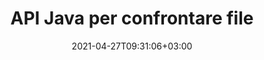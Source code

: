---
############################# Static ############################
layout: "product"
date: 2021-04-27T09:31:06+03:00
draft: false

product: "Comparison"
product_tag: "comparison"
platform: "Java"
platform_tag: "java"

############################# Head ############################
head_title: "API di confronto documenti Java | Confronta testo e stile di PDF Word Excel HTML"
head_description: "API Java Document Comparison per confrontare e unire Word Excel PPTX OpenOffice, Web, PDF, AutoCAD e altri formati di file. Confronta i documenti con le modifiche al tracciamento."

############################# Header ############################
title: "API Java per confrontare file"
description: "Crea applicazioni Java per confrontare in modo efficace il contenuto dei file per le differenze in tutti i formati di documenti e file immagine standard."
button:
    enable: true
    icon: "fas fa-arrow-down"
    label: "Scarica la prova gratuita"
    link: "https://downloads.groupdocs.com/comparison/java"

############################# SubMenu ############################
submenu:
    enable: true
    
    left:
        img_alt: "GroupDocs.Comparison for Java"
        image: "https://www.groupdocs.cloud/templates/groupdocs/images/product-logos/groupdocs-comparison-java.png"
        product: "GroupDocs.Comparison"
        platform: "Java"

    middle:
        button:
            # button loop
            - link: "#overview"
              text: "Panoramica"

            # button loop
            - link: "#features"
              text: "Caratteristiche"

            # button loop
            - link: "#support"
              text: "Supporto"

            # button loop
            - link: "https://products.groupdocs.app/comparison"
              text: "Dimostrazione dal vivo"

            # button loop
            - link: "https://purchase.groupdocs.com/pricing/comparison/java"
              text: "Prezzi"

    right:
        link_download: "https://downloads.groupdocs.com/comparison"
        link_learn: "https://docs.groupdocs.com/comparison/java/"
        link_buy: "https://purchase.groupdocs.com"

############################# Overview ############################
overview:
    enable: true
    example_image: "/comparison/comparison-example.png"
    content: |
      
    more_overview:
      # more_overview_loop
      - title: "Cos'è GroupDocs.Comparison for Java"
        content: "GroupDocs.Comparison for Java è l'API più flessibile e facile da usare per aiutarti a sviluppare applicazioni di confronto di documenti nell'ambiente Java. Il controllo delle differenze e l'API di unione dei documenti ti consentono di rilevare modifiche e differenze nel contenuto e nello stile del testo tra formati di documento simili."

      # more_overview_loop
      - title: "Formati supportati"
        content: "La libreria GroupDocs.Comparison supporta il rilevamento delle differenze sia nel contenuto che nello stile del testo tra i formati di immagini e documenti più diffusi come PDF, HTML, posta elettronica Outlook, documenti Microsoft Office Word, fogli di calcolo Excel, presentazioni PowerPoint, OneNote, diagrammi Visio, testi, png , immagini gif e bmp oltre a centinaia di altri formati."
        
      # more_overview_loop
      - title: "Funzionalità di confronto"
        content: "Il confronto può essere eseguito per rilevare cambiamenti nel contenuto di parole, paragrafi, tabelle o grafici e nei loro stili e fornirà un documento di confronto che elenca un riepilogo delle differenze, del loro numero e del tipo di appartenenza. GroupDocs.Comparison for Java può facilmente estrarre informazioni di base sul documento di origine, confrontare e salvare documenti semplici, protetti da password e crittografati di vari formati tramite un file o un flusso di dati."
        
      # more_overview_loop
      - title: "Documentazione ed esempi"
        content: "Esiste già molta documentazione sull'utilizzo della libreria Comparison su diverse piattaforme con esempi di codice, quindi non devi pensare troppo a come lavorare con l'API GroupDocs.Comparison per Java nella tua applicazione."
        
      # more_overview_loop
      - title: "Compatibilità"
        content: "GroupDocs.Comparison for Java non richiede l'installazione di alcun software esterno nel sistema. È compatibile con tutte le versioni di Java e supporta i sistemi operativi più diffusi (Windows, Linux, MacOS) in grado di eseguire l'ambiente runtime Java."
    examples:
      enable: true
      
    more_feature:
      # more_feature_loop
      - title: "Confronta facilmente i documenti utilizzando l'API Java"
        content: |
          Tramite l'API GroupDocs.Comparison for Java puoi confrontare facilmente documenti di formati supportati per trovare differenze tra loro. L'esempio seguente mostra come confrontare due documenti Microsoft Word utilizzando Java:
          
          ```java
          try (Comparer comparer = new Comparer("D:\\source.pdf")) {
              comparer.add("D:\\target.pdf");
              comparer.compare("D:\\result.pdf");
          }
          ```
      # more_feature_loop
      - title: "Specificare il livello di dettaglio del confronto"
        content: "GroupDocs.Comparison for Java ti consente di confrontare i documenti a tre livelli di profondità. È possibile impostare l'intensità del confronto su bassa (confronta il testo parola per parola con precisione per la griglia di imaging = 50), media (confronta il testo carattere per carattere con precisione per la griglia di imaging = 100) o alta (confronta testo carattere per carattere con precisione per la griglia di imaging = 100) griglia = 150)."

      # more_feature_loop
      - title: "Confronta lo stile del testo"
        content: "Oltre al contenuto del documento, l'API GroupDocs.Comparison for Java consente di confrontare anche lo stile del testo.

        È anche possibile confrontare il nome del carattere, la dimensione, il colore, lo stile (grassetto, corsivo, sottolineato, maiuscoletto e collegamenti ipertestuali) e, se applicabile, il colore per verificare la differenza tra i documenti confrontati, mentre vengono confrontate parole e caratteri.  

        Per il confronto dei paragrafi, è possibile confrontare anche l'allineamento, il rientro (rientro sinistro, rientro destro), la spaziatura (spazio dopo, spazio prima), il rientro della prima riga e l'interlinea.  

        Allo stesso modo, ove applicabile, anche altre sezioni di una pagina possono essere confrontate tramite l'API GroupDocs.Comparison for Java. Le sezioni includono la distanza del piè di pagina, i margini della pagina (sinistro, destro, superiore e inferiore), l'altezza della pagina, l'orientamento della pagina, il colore del bordo e la larghezza della linea."
      
    tabs:
      enable: true
      
      ## TAB ONE ##
      tab_one:
        description: |
          Di seguito è riportata una panoramica di GroupDocs.Comparison for Java:
      
        right:
          enable: true
          icon: "fab fa-html5"
          title: "Panoramica"
          content: |
            * Confronta contenuti e stili
            * Ottieni il riepilogo del confronto
            * Accetta/Rifiuta modifiche in Word
            * Unisci e confronta 3 file Word
            * Supporto per i flussi
            * Rilevamento del tipo di file tramite flusso
            * Confronta i file protetti
            * Confronta file crittografati
            * Salva confronto come immagine
            * Confronta pagine specifiche in Word
            * Confronta la filigrana nel PDF
            * Applica/Ignora modifiche
      
      ## TAB TWO ##
      tab_two:
        description: |
          GroupDocs.Comparison for Java supporta tutti i [formati di file di documenti](https://docs.groupdocs.com/comparison/java/supported-document-formats/) più diffusi, tra cui: Microsoft Office, immagini, diagrammi e molti altri .
        left:
          enable: true
          table:
            # table loop
            - title: "Microsoft Office"
              content: |
                * **Word:** [DOC](https://products.groupdocs.com/comparison/java/doc/), [DOCX](https://products.groupdocs.com/comparison/java/docx/), [DOCM](https://products.groupdocs.com/comparison/java/docm/), [DOT](https://products.groupdocs.com/comparison/java/dot/), [DOTX](https://products.groupdocs.com/comparison/java/dotx/), [DOTM](https://products.groupdocs.com/comparison/java/dotm/), [RTF](https://products.groupdocs.com/comparison/java/rtf/), [TXT](https://products.groupdocs.com/comparison/java/txt/)
                * **Excel:** [XLS](https://products.groupdocs.com/comparison/java/xls/), [XLSX](https://products.groupdocs.com/comparison/java/xlsx/), [XLSM](https://products.groupdocs.com/comparison/java/xlsm/), [XLSB](https://products.groupdocs.com/comparison/java/xlsb/), [XLTM](https://products.groupdocs.com/comparison/java/xltm/), [XLT](https://products.groupdocs.com/comparison/java/xlt/), [XLTM](https://products.groupdocs.com/comparison/java/xltm/), [XLTX](https://products.groupdocs.com/comparison/java/xltx/), [XLAM](https://products.groupdocs.com/comparison/java/xlam/), [SXC](https://products.groupdocs.com/comparison/java/sxc/), [SpreadsheetML](https://products.groupdocs.com/comparison/java/xml/)
                * **PowerPoint:** [PPT](https://products.groupdocs.com/comparison/java/ppt/), [PPTX](https://products.groupdocs.com/comparison/java/pptx/), [PPS](https://products.groupdocs.com/comparison/java/pps/), [PPSX](https://products.groupdocs.com/comparison/java/ppsx/), [PPSM](https://products.groupdocs.com/comparison/java/ppsm/), [POT](https://products.groupdocs.com/comparison/java/pot/), [POTM](https://products.groupdocs.com/comparison/java/potm/), [POTX](https://products.groupdocs.com/comparison/java/potx/), [PPTM](https://products.groupdocs.com/comparison/java/pptm/)
                * **Visio:** [VSD](https://products.groupdocs.com/comparison/java/vsd/), [VDX](https://products.groupdocs.com/comparison/java/vdx/), [VSS](https://products.groupdocs.com/comparison/java/vss/), [VSSX](https://products.groupdocs.com/comparison/java/vssx/), [VSX](https://products.groupdocs.com/comparison/java/vsx/), [VST](https://products.groupdocs.com/comparison/java/vst/), [VSTX](https://products.groupdocs.com/comparison/java/vstx/), [VTX](https://products.groupdocs.com/comparison/java/vtx/), [VSDX](https://products.groupdocs.com/comparison/java/vsdx/), [VDW](https://products.groupdocs.com/comparison/java/vdw/), [VSTM](https://products.groupdocs.com/comparison/java/vstm/), [VSSM](https://products.groupdocs.com/comparison/java/vssm/), [VSDM](https://products.groupdocs.com/comparison/java/vsdm/)
                * **Outlook:** [MSG](https://products.groupdocs.com/comparison/java/msg/), [EML](https://products.groupdocs.com/comparison/java/eml/), [EMLX](https://products.groupdocs.com/comparison/java/emlx/), [PST](https://products.groupdocs.com/comparison/java/pst/), [OST](https://products.groupdocs.com/comparison/java/ost/)
                * **OneNote:** [ONE](https://products.groupdocs.com/comparison/java/one/)

        right:
          enable: true
          table:
            # table loop
            - title: "Altri formati"
              content: |
                * **Linguaggi di programmazione**: [CS](https://products.groupdocs.com/comparison/java/cs/), [Java](https://products.groupdocs.com/comparison/java/java/), [CPP](https://products.groupdocs.com/comparison/java/cpp/), [JS](https://products.groupdocs.com/comparison/java/js/), [PY](https://products.groupdocs.com/comparison/java/py/), [RB](https://products.groupdocs.com/comparison/java/rb/), [PL](https://products.groupdocs.com/comparison/java/pl/), [ASM](https://products.groupdocs.com/comparison/java/asm/), [GROOVY](https://products.groupdocs.com/comparison/java/groovy/), [JSON](https://products.groupdocs.com/comparison/java/json/), [PHP](https://products.groupdocs.com/comparison/java/php/), [SQL](https://products.groupdocs.com/comparison/java/sql/), [LOG](https://products.groupdocs.com/comparison/java/log/), [DIFF](https://products.groupdocs.com/comparison/java/diff/), [LESS](https://products.groupdocs.com/comparison/java/less/), [SCALA](https://products.groupdocs.com/comparison/java/scala/)
                * **OpenDocument**: [ODT](https://products.groupdocs.com/comparison/java/odt/), [OTT](https://products.groupdocs.com/comparison/java/ott/), [ODS](https://products.groupdocs.com/comparison/java/ods/), [ODP](https://products.groupdocs.com/comparison/java/odp/), [OTP](https://products.groupdocs.com/comparison/java/otp/)
                * **Portable**: [PDF](https://products.groupdocs.com/comparison/java/pdf/), [MOBI](https://products.groupdocs.com/comparison/java/mobi/)
                * **AutoCAD**: [DXF](https://products.groupdocs.com/comparison/java/dxf/), [DWG](https://products.groupdocs.com/comparison/java/dwg/)
                * **Email**: [EML](https://products.groupdocs.com/comparison/java/eml/), [EMLX](https://products.groupdocs.com/comparison/java/emlx/), [MSG](https://products.groupdocs.com/comparison/java/msg/)
                * **Images**: [JPEG](https://products.groupdocs.com/comparison/java/jpeg/), [BMP](https://products.groupdocs.com/comparison/java/bmp/), [PNG](https://products.groupdocs.com/comparison/java/png/), [GIF](https://products.groupdocs.com/comparison/java/gif/), [DCM](https://products.groupdocs.com/comparison/java/dcm/), [DICOM](https://products.groupdocs.com/comparison/java/dicom/), [DjVu](https://products.groupdocs.com/comparison/java/djvu/)
                * **Web**: [HTM](https://products.groupdocs.com/comparison/java/htm/), [HTML](https://products.groupdocs.com/comparison/java/html/), [MHTML](https://products.groupdocs.com/comparison/java/mhtml/)
                * **Text**: [TXT](https://products.groupdocs.com/comparison/java/txt/)

      ## TAB THREE ##
      tab_three:
        description: |
          GroupDocs.Comparison for Java supporta i seguenti sistemi operativi, framework e gestori di pacchetti:
      
        left:
          enable: true
          table:
            # table loop
            - icon: "fab fa-windows"
              title: "Sistemi operativi"
              content: |
                * Microsoft Windows Desktop
                * Microsoft Windows Server
                * Linux
                * MacOS

            # table loop
            - icon: "fas fa-code"
              title: "Framework supportati"
              content: |
                * Java 7 (1.7) o più alto

        right:
          enable: true
          table:
            
            # table loop
            - icon: "fas fa-cogs"
              title: "Ambienti di sviluppo"
              content: |
                * NetBeans
                * IntelliJ IDEA
                * Eclipse
            # table loop
            - icon: "fas fa-tools"
              title: "Strumento di automazione della creazione"
              content: |
                * Maven

############################# Features ############################
features:
    enable: true
    title: "Funzionalità di GroupDocs.Comparison for Java"

    feature:
      # feature loop
      - icon: "fas fa-copy"
        content: "[Confronta e identifica le modifiche sia nel contenuto che nello stile del testo](https://docs.groupdocs.com/comparison/java/compare-documents/)"

      # feature loop
      - icon: "fas fa-eye"
        content: "[Salva l'elenco di confronto riepilogativo sui documenti confrontati](https://docs.groupdocs.com/comparison/java/get-extended-information-on-the-summary-page/)"

      # feature loop
      - icon: "fas fa-bolt"
        content: "[Confronta pagine specifiche di documenti Word](https://docs.groupdocs.com/comparison/java/accept-or-reject-detected-changes/)"
      
      # feature loop
      - icon: "fas fa-file-powerpoint"
        content: "[Unisci fino a 3 file Microsoft Word da confrontare con il supporto per “Traccia modifiche”](https://docs.groupdocs.com/comparison/java/compare-multiple-documents-with-specific-compare-settings/)"

      # feature loop
      - icon: "fas fa-code"
        content: "[Individua facilmente quali modifiche provengono da quale documento durante il confronto](https://docs.groupdocs.com/comparison/java/get-list-of-changes/)"

      # feature loop
      - icon: "fas fa-cloud"
        content: "[Supporto per leggere documenti di origine e inviare documenti risultanti tramite flussi](https://docs.groupdocs.com/comparison/java/load-file-from-stream/)"

      # feature loop
      - icon: "fas fa-remove-format"
        content: "[Rileva il tipo di formato file durante il recupero dallo stream](https://docs.groupdocs.com/comparison/java/get-file-info/)"

      # feature loop
      - icon: "fas fa-comment-slash"
        content: "[Confronta documenti protetti da password](https://docs.groupdocs.com/comparison/java/load-password-protected-documents/)"

      # feature loop
      - icon: "fas fa-location-arrow"
        content: "[Salva risultato del confronto come immagine](https://docs.groupdocs.com/comparison/java/generate-document-pages-preview/)"

      # feature loop
      - icon: "fas fa-border-all"
        content: "[Confronta diversi formati di file come immagini](https://docs.groupdocs.com/comparison/java/generate-document-pages-preview/)"

      # feature loop
      - icon: "fas fa-wrench"
        content: "[Confronta le filigrane nei documenti PDF](https://docs.groupdocs.com/comparison/java/how-to-spot-photos-differences-in-java-or-kotlin/)"

      # feature loop
      - icon: "fas fa-columns"
        content: "[Confronta i documenti da file o flusso e invia il documento risultato tramite flusso o file](https://docs.groupdocs.com/comparison/java/load-file-from-stream/)"

      # feature loop
      - icon: "fas fa-file-word"
        content: "[Accetta o ignora le modifiche dopo il confronto di file Word, PDF o Excel](https://docs.groupdocs.com/comparison/java/accept-or-reject-detected-changes/)"

      # feature loop
      - icon: "fas fa-envelope"
        content: "[Confronta documenti crittografati tramite file o flusso](https://docs.groupdocs.com/comparison/java/load-file-from-stream/)"

      # feature loop
      - icon: "fas fa-print"
        content: "[Opzione di licenza misurata per operazioni di confronto](https://docs.groupdocs.com/comparison/java/evaluation-limitations-and-licensing-of-groupdocs-comparison/)"

      # feature loop
      - icon: "fas fa-file-archive"
        content: "[Evidenzia il testo per le modifiche contrassegnate durante il confronto di documenti PDF, Word, Excel, PowerPoint e Note](https://docs.groupdocs.com/comparison/java/customize-changes-styles/)"

      # feature loop
      - icon: "fas fa-lock"
        content: "[Calcola le coordinate corrette delle modifiche in PDF, diapositive e diagrammi PowerPoint](https://docs.groupdocs.com/comparison/java/get-changes-coordinates/)"

      # feature loop
      - icon: "fas fa-file-code"
        content: "[Confronta più documenti PDF, Excel, OneNote, diagrammi, e-mail e di testo (più di due).](https://docs.groupdocs.com/comparison/java/compare-multiple-documents/)"
      
      # feature loop
      - icon: "fas fa-fill-drip"
        content: "[Confronta intestazione e piè di pagina dei formati di file supportati](https://docs.groupdocs.com/comparison/net/how-to-select-options-for-flexible-comparing/)"

      # feature loop
      - icon: "fas fa-file-excel"
        content: "[Confronta documenti e salva pagine di documenti di diversi formati come immagini](https://docs.groupdocs.com/comparison/java/generate-document-pages-preview/)"


############################# Support ############################
support:
    enable: true

############################# Solutions ############################
solutions:
    enable: true
    title: "GroupDocs.Comparison offre API di visualizzazione di documenti per altri ambienti di sviluppo popolari"

    solution:
        # solution loop
        - img_alt: "GroupDocs.Comparison for .NET"
          image: "https://www.groupdocs.cloud/templates/groupdocs/images/product-logos/groupdocs-comparison-net.png"
          product: "GroupDocs.Comparison"
          platform: ".NET"
          link: "/comparison/net/"

############################# Back to top ###############################
back_to_top:
  enable: true
---